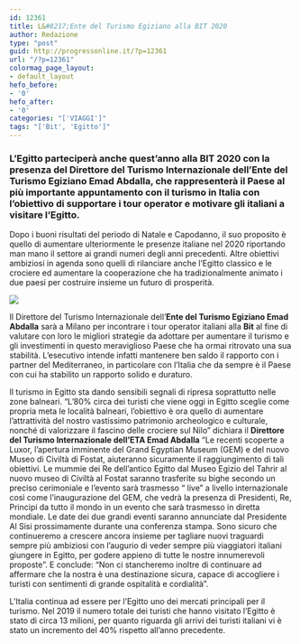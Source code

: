 ```yaml
---
id: 12361
title: L&#8217;Ente del Turismo Egiziano alla BIT 2020
author: Redazione
type: "post"
guid: http://progressonline.it/?p=12361
url: "/?p=12361"
colormag_page_layout:
- default_layout
hefo_before:
- '0'
hefo_after:
- '0'
categories: "['VIAGGI']"
tags: "['Bit', 'Egitto']"
---
```


### L’Egitto parteciperà anche quest’anno alla BIT 2020 con la presenza del Direttore del Turismo Internazionale dell’Ente del Turismo Egiziano Emad Abdalla, che rappresenterà il Paese al più importante appuntamento con il turismo in Italia con l’obiettivo di supportare i tour operator e motivare gli italiani a visitare l’Egitto.

Dopo i buoni risultati del periodo di Natale e Capodanno, il suo proposito è quello di aumentare ulteriormente le presenze italiane nel 2020 riportando man mano il settore ai grandi numeri degli anni precedenti. Altre obiettivi ambiziosi in agenda sono quelli di rilanciare anche l’Egitto classico e le crociere ed aumentare la cooperazione che ha tradizionalmente animato i due paesi per costruire insieme un futuro di prosperità.

![](https://progressonline.it/wp-content/uploads/2020/01/pyramids-2371501_1280-300x113.jpg)

Il Direttore del Turismo Internazionale dell’**Ente del Turismo Egiziano Emad Abdalla** sarà a Milano per incontrare i tour operator italiani alla **Bit** al fine di valutare con loro le migliori strategie da adottare per aumentare il turismo e gli investimenti in questo meraviglioso Paese che ha ormai ritrovato una sua stabilità. L’esecutivo intende infatti mantenere ben saldo il rapporto con i partner del Mediterraneo, in particolare con l’Italia che da sempre è il Paese con cui ha stabilito un rapporto solido e duraturo.

Il turismo in Egitto sta dando sensibili segnali di ripresa soprattutto nelle zone balneari. “L’80% circa dei turisti che viene oggi in Egitto sceglie come propria meta le località balneari, l’obiettivo è ora quello di aumentare l’attrattività del nostro vastissimo patrimonio archeologico e culturale, nonché di valorizzare il fascino delle crociere sul Nilo” dichiara il **Direttore del Turismo Internazionale dell’ETA Emad Abdalla** “Le recenti scoperte a Luxor, l’apertura imminente del Grand Egyptian Museum (GEM) e del nuovo Museo di Civiltà di Fostat, aiuteranno sicuramente il raggiungimento di tali obiettivi. Le mummie dei Re dell’antico Egitto dal Museo Egizio del Tahrir al nuovo museo di Civiltà al Fostat saranno trasferite su bighe secondo un preciso cerimoniale e l’evento sarà trasmesso “ live” a livello internazionale così come l’inaugurazione del GEM, che vedrà la presenza di Presidenti, Re, Principi da tutto il mondo in un evento che sarà trasmesso in diretta mondiale. Le date dei due grandi eventi saranno annunciate dal Presidente Al Sisi prossimamente durante una conferenza stampa. Sono sicuro che continueremo a crescere ancora insieme per tagliare nuovi traguardi sempre più ambiziosi con l’augurio di veder sempre più viaggiatori italiani giungere in Egitto, per godere appieno di tutte le nostre innumerevoli proposte”. E conclude: “Non ci stancheremo inoltre di continuare ad affermare che la nostra è una destinazione sicura, capace di accogliere i turisti con sentimenti di grande ospitalità e cordialità”.

L’Italia continua ad essere per l’Egitto uno dei mercati principali per il turismo. Nel 2019 il numero totale dei turisti che hanno visitato l’Egitto è stato di circa 13 milioni, per quanto riguarda gli arrivi dei turisti italiani vi è stato un incremento del 40% rispetto all’anno precedente.